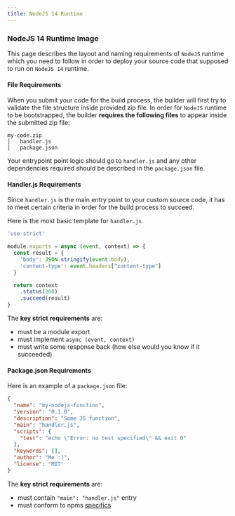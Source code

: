 ```yaml
---
title: NodeJS 14 Runtime
---
```


### NodeJS 14 Runtime Image

This page describes the layout and naming requirements of `NodeJS` runtime which you need to follow in order to deploy your source code that supposed to run on `NodeJS 14` runtime.

#### File Requirements

When you submit your code for the build process, the builder will first try to validate the file structure inside provided zip file. In order for `NodeJS` runtime to be bootstrapped, the builder **requires the following files** to appear inside the submitted zip file:
```
my-code.zip
│   handler.js
|   package.json
```
Your entrypoint point logic should go to `handler.js` and any other dependencies required should be described in the `package.json` file.

#### Handler.js Requirements

Since `handler.js` is the main entry point to your custom source code, it has to meet certain criteria in order for the build process to succeed.

Here is the most basic template for `handler.js`
```js
'use strict'

module.exports = async (event, context) => {
  const result = {
    'body': JSON.stringify(event.body),
    'content-type': event.headers["content-type"]
  }

  return context
    .status(200)
    .succeed(result)
}
```


The **key strict requirements** are:
- must be a module export
- must implement `async (event, context)`
- must write some response back (how else would you know if it succeeded)


#### Package.json Requirements

Here is an example of a `package.json` file:

```json
{
  "name": "my-nodejs-function",
  "version": "0.1.0",
  "description": "Some JS function",
  "main": "handler.js",
  "scripts": {
    "test": "echo \"Error: no test specified\" && exit 0"
  },
  "keywords": [],
  "author": "Me :)",
  "license": "MIT"
}
```

The **key strict requirements** are:
- must contain `"main": "handler.js"` entry
- must conform to npms [specifics](https://docs.npmjs.com/cli/v7/configuring-npm/package-json)